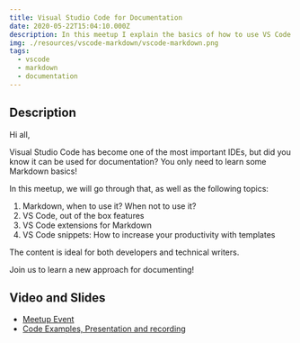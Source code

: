 ```yaml
---
title: Visual Studio Code for Documentation
date: 2020-05-22T15:04:10.000Z
description: In this meetup I explain the basics of how to use VS Code for creating documentation in Markdown
img: ./resources/vscode-markdown/vscode-markdown.png
tags:
  - vscode
  - markdown
  - documentation
---
```


## Description

Hi all,

Visual Studio Code has become one of the most important IDEs, but did you know it can be used for documentation? You only need to learn some Markdown basics!

In this meetup, we will go through that, as well as the following topics:

1. Markdown, when to use it? When not to use it?
2. VS Code, out of the box features
3. VS Code extensions for Markdown
4. VS Code snippets: How to increase your productivity with templates

The content is ideal for both developers and technical writers.

Join us to learn a new approach for documenting!

## Video and Slides

* [Meetup Event](https://www.meetup.com/Write-the-Docs-Barcelona/events/270480043/)
* [Code Examples, Presentation and recording](https://github.com/cangulo/meetups/tree/master/vs_code_for_docs/2020_05_22_write_bcn)

